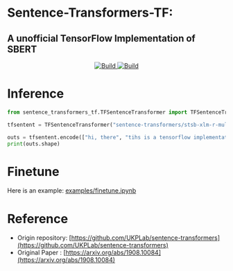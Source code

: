 # Sentence-Transformers-TF: 

## A unofficial TensorFlow Implementation of SBERT


<p align="center">
    <a href="https://colab.research.google.com/github/mymusise/sentence-transformers-tf/blob/main/examples/finetune.ipynb">
        <img alt="Build" src="https://colab.research.google.com/assets/colab-badge.svg">
    </a>
    <a href="https://travis-ci.org/mymusise/sentence-transformers-tf.svg?branch=master">
        <img alt="Build" src="https://travis-ci.org/mymusise/sentence-transformers-tf.svg?branch=master">
    </a>
    
</p>

# Inference

```python
from sentence_transformers_tf.TFSentenceTransformer import TFSentenceTransformer

tfsentent = TFSentenceTransformer("sentence-transformers/stsb-xlm-r-multilingual")

outs = tfsentent.encode(["hi, there", "tihs is a tensorflow implementation of the sbert"])
print(outs.shape)
```

# Finetune

Here is an example: [examples/finetune.ipynb](examples/finetune.ipynb)


# Reference

- Origin repository: [https://github.com/UKPLab/sentence-transformers](https://github.com/UKPLab/sentence-transformers)
- Original Paper : [https://arxiv.org/abs/1908.10084](https://arxiv.org/abs/1908.10084)